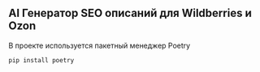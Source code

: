 <h2> AI Генератор SEO описаний для Wildberries и Ozon</h2>

<div>В проекте используется пакетный менеджер Poetry</div>
<code>
pip install poetry
</code>